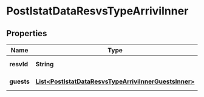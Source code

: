 

# PostIstatDataResvsTypeArriviInner


## Properties

| Name | Type | Description | Notes |
|------------ | ------------- | ------------- | -------------|
|**resvId** | **String** | reservation code |  [optional] |
|**guests** | [**List&lt;PostIstatDataResvsTypeArriviInnerGuestsInner&gt;**](PostIstatDataResvsTypeArriviInnerGuestsInner.md) | list of guests |  [optional] |



